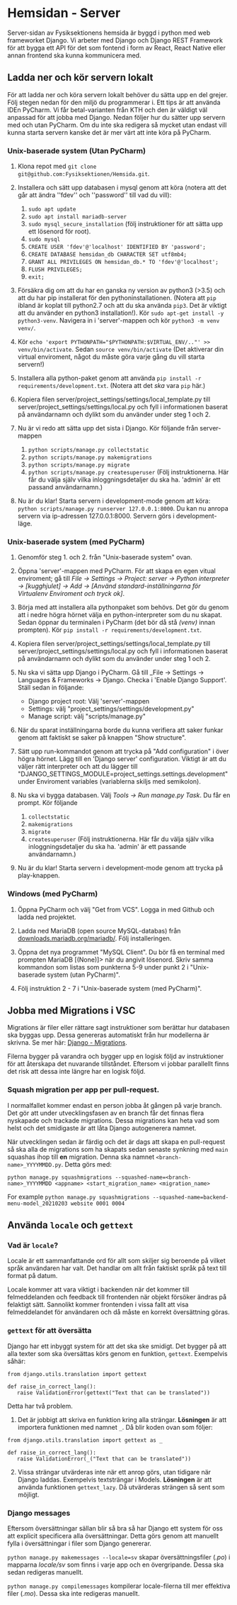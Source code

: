 # Hemsidan - Server

Server-sidan av Fysiksektionens hemsida är byggd i python med web frameworket Django. Vi arbeter med Django och Django REST Framework för att bygga ett API för det som fontend i form av React, React Native eller annan frontend ska kunna kommunicera med.

## Ladda ner och kör servern lokalt
För att ladda ner och köra servern lokalt behöver du sätta upp en del grejer. Följ stegen nedan för den miljö du programmerar i. Ett tips är att använda IDEn PyCharm. Vi får betal-varianten från KTH och den är väldigt väl anpassad för att jobba med Django. Nedan följer hur du sätter upp servern med och utan PyCharm. Om du inte ska redigera så mycket utan endast vill kunna starta servern kanske det är mer värt att inte köra på PyCharm.

### Unix-baserade system (Utan PyCharm)
1. Klona repot med ```git clone git@github.com:Fysiksektionen/Hemsida.git```.

1. Installera och sätt upp databasen i mysql genom att köra (notera att det går att ändra ''fdev'' och ''password'' till vad du vill):
    1. ```sudo apt update```
    1. ```sudo apt install mariadb-server```
    1. ```sudo mysql_secure_installation``` (följ instruktioner för att sätta upp ett lösenord för root).
    1. ```sudo mysql```
    1. ```CREATE USER 'fdev'@'localhost' IDENTIFIED BY 'password';```
    1. ```CREATE DATABASE hemsidan_db CHARACTER SET utf8mb4;```
    1. ```GRANT ALL PRIVILEGES ON hemsidan_db.* TO 'fdev'@'localhost';```
    1. ```FLUSH PRIVILEGES;```
    1. ```exit;```

1. Försäkra dig om att du har en ganska ny version av python3 (>3.5) och att du har pip installerat för den pythoninstallationen. (Notera att ```pip``` ibland är koplat till python2.7 och att du ska använda ```pip3```. Det är viktigt att du använder en python3 installation!). Kör ```sudo apt-get install -y python3-venv```. Navigera in i 'server'-mappen och kör ```python3 -m venv venv/```.

1. Kör ```echo 'export PYTHONPATH="$PYTHONPATH:$VIRTUAL_ENV/.."' >> venv/bin/activate```. Sedan ```source venv/bin/activate``` (Det aktiverar din virtual enviroment, något du måste göra varje gång du vill starta servern!)

1. Installera alla python-paket genom att använda ```pip install -r requirements/development.txt```. (Notera att det _ska_ vara ```pip``` här.)

1. Kopiera filen server/project_settings/settings/local_template.py till server/project_settings/settings/local.py och fyll i informationen baserat på användarnamn och dylikt som du använder under steg 1 och 2.
   
1. Nu är vi redo att sätta upp det sista i Django. Kör följande från server-mappen
    1. ```python scripts/manage.py collectstatic```
    2. ```python scripts/manage.py makemigrations```
    3. ```python scripts/manage.py migrate```
    4. ```python scripts/manage.py createsuperuser``` (Följ instruktionerna. Här får du välja själv vilka inloggningsdetaljer du ska ha. 'admin' är ett passand användarnamn.)

1. Nu är du klar! Starta servern i development-mode genom att köra: ```python scripts/manage.py runserver 127.0.0.1:8000```. Du kan nu anropa servern via ip-adressen 127.0.0.1:8000. Servern görs i development-läge.

### Unix-baserade system (med PyCharm)
1. Genomför steg 1. och 2. från "Unix-baserade system" ovan.

1. Öppna 'server'-mappen med PyCharm. För att skapa en egen vitual enviroment; gå till _File -> Settings -> Project: server -> Python interpreter -> \[kugghjulet\] -> Add -> \[Använd standard-inställningarna för Virtualenv Enviroment och tryck ok\]_.

1. Börja med att installera alla pythonpaket som behövs. Det gör du genom att i nedre högra hörnet välja en python-interpreter som du nu skapat. Sedan öppnar du terminalen i PyCharm (det bör då stå _(venv)_ innan prompten). Kör ```pip install -r requirements/development.txt```.

1. Kopiera filen server/project_settings/settings/local_template.py till server/project_settings/settings/local.py och fyll i informationen baserat på användarnamn och dylikt som du använder under steg 1 och 2.

1. Nu ska vi sätta upp Django i PyCharm. Gå till _File -> Settings -> Languages & Frameworks -> Django. Checka i 'Enable Django Support'. Ställ sedan in följande:
   - Django project root: Välj 'server'-mappen
   - Settings: välj "project_settings/settings/development.py"
   - Manage script: välj "scripts/manage.py"
   
1. När du sparat inställningarna borde du kunna verifiera att saker funkar genom att faktiskt se saker på knappen "Show structure".

1. Sätt upp run-kommandot genom att trycka på "Add configuration" i över högra hörnet. Lägg till en 'Django server' configuration. Viktigt är att du väljer rätt interpreter och att du lägger till "DJANGO_SETTINGS_MODULE=project_settings.settings.development" under Enviroment variables (variablerna skiljs med semikolon).

1. Nu ska vi bygga databasen. Välj _Tools -> Run manage.py Task_. Du får en prompt. Kör följande 
    1. ```collectstatic```
    1. ```makemigrations```
    1. ```migrate```
    1. ```createsuperuser``` (Följ instruktionerna. Här får du välja själv vilka inloggningsdetaljer du ska ha. 'admin' är ett passande användarnamn.)

1. Nu är du klar! Starta servern i development-mode genom att trycka på play-knappen.

### Windows (med PyCharm)
1. Öppna PyCharm och välj "Get from VCS". Logga in med Github och ladda ned projektet.

1. Ladda ned MariaDB (open source MySQL-databas) från [downloads.mariadb.org/mariadb/](https://downloads.mariadb.org/mariadb/). Följ installeringen.

1. Öppna det nya programmet "MySQL Client". Du bör få en terminal med prompten MariaDB [(None)]> när du angivit lösenord. Skriv samma kommandon som listas som punkterna 5-9 under punkt 2 i "Unix-baserade system (utan PyCharm)".

1. Följ instruktion 2 - 7 i "Unix-baserade system (med PyCharm)".


## Jobba med Migrations i VSC
Migrations är filer eller rättare sagt instruktioner som berättar hur databasen ska byggas upp. Dessa genereras automatiskt från hur modellerna är skrivna. Se mer här: [Django - Migrations](https://docs.djangoproject.com/en/dev/topics/migrations).

Filerna bygger på varandra och bygger upp en logisk följd av instruktioner för att återskapa det nuvarande tillståndet. Eftersom vi jobbar parallellt finns det risk att dessa inte längre har en logisk följd.

### Squash migration per app per pull-request.
I normalfallet kommer endast en person jobba åt gången på varje branch. Det gör att under utvecklingsfasen av en branch får det finnas flera nyskapade och trackade migrations. Dessa migrations kan heta vad som helst och det smidigaste är att låta Django autogenerera namnet.

När utvecklingen sedan är färdig och det är dags att skapa en pull-request så ska alla de migrations som ha skapats sedan senaste synkning med `main` squashas ihop till **en** migration. Denna ska namnet `<branch-name>_YYYYMMDD.py`. Detta görs med:

```
python manage.py squashmigrations --squashed-name=<branch-name>_YYYYMMDD <appname> <start_migration_name> <migration_name>
```
For example `python manage.py squashmigrations --squashed-name=backend-menu-model_20210203 website 0001 0004` 


## Använda `locale` och `gettext`

### Vad är `locale`?
Locale är ett sammanfattande ord för allt som skiljer sig beroende på vilket språk användaren har valt. Det handlar om allt från faktiskt språk på text till format på datum.

Locale kommer att vara viktigt i backenden när det kommer till felmeddelanden och feedback till frontenden när objekt försöker ändras på felaktigt sätt. Sannolikt kommer frontenden i vissa fallt att visa felmeddelandet för användaren och då måste en korrekt översättning göras.

### `gettext` för att översätta
Django har ett inbyggt system för att det ska ske smidigt. Det bygger på att alla texter som ska översättas körs genom en funktion, `gettext`. Exempelvis såhär:

```
from django.utils.translation import gettext

def raise_in_correct_lang():
   raise ValidationError(gettext("Text that can be translated"))
```

Detta har två problem. 

1. Det är jobbigt att skriva en funktion kring alla strängar. **Lösningen** är att importera funktionen med namnet `_`. Då blir koden ovan som följer:
   
```
from django.utils.translation import gettext as _

def raise_in_correct_lang():
   raise ValidationError(_("Text that can be translated"))
```

2. Vissa strängar utvärderas inte när ett anrop görs, utan tidigare när Django laddas. Exempelvis textsträngar i Models. **Lösningen** är att använda funktionen `gettext_lazy`. Då utvärderas strängen så sent som möjligt.
   
### Django messages
Eftersom översättningar sällan blir så bra så har Django ett system för oss att explicit specificera alla översättningar. Detta görs genom att manuellt fylla i översättningar i filer som Django genererar.

`python manage.py makemessages --locale=sv` skapar översättningsfiler (*.po*) i mapparna *locale/sv* som finns i varje app och en övergripande. Dessa ska sedan redigeras manuellt.

`python manage.py compilemessages` kompilerar locale-filerna till mer effektiva filer (*.mo*). Dessa ska inte redigeras manuellt.


